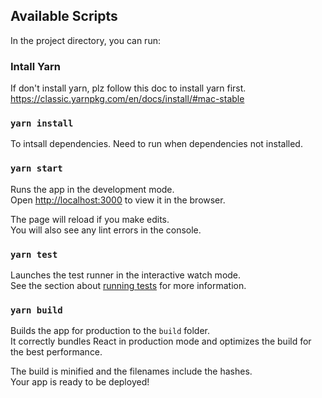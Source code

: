 ## Available Scripts

In the project directory, you can run:

### Intall Yarn
If don't install yarn, plz follow this doc to install yarn first.
https://classic.yarnpkg.com/en/docs/install/#mac-stable


### `yarn install`

To intsall dependencies.
Need to run when dependencies not installed.

### `yarn start`

Runs the app in the development mode.\
Open [http://localhost:3000](http://localhost:3000) to view it in the browser.

The page will reload if you make edits.\
You will also see any lint errors in the console.

### `yarn test`

Launches the test runner in the interactive watch mode.\
See the section about [running tests](https://facebook.github.io/create-react-app/docs/running-tests) for more information.

### `yarn build`

Builds the app for production to the `build` folder.\
It correctly bundles React in production mode and optimizes the build for the best performance.

The build is minified and the filenames include the hashes.\
Your app is ready to be deployed!
